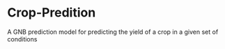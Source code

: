 # Crop-Predition
A GNB prediction model for predicting the yield of a crop in a given set of conditions
